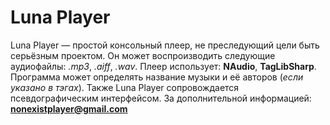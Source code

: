 # Luna Player
Luna Player — простой консольный плеер, не преследующий цели быть серьёзным проектом.
Он может воспроизводить следующие аудиофайлы: *.mp3*, *.aiff*, *.wav*.
Плеер использует: **NAudio**, **TagLibSharp**.
Программа может определять название музыки и её авторов (*если указано в тэгах*).
Также Luna Player сопровождается псевдографическим интерфейсом.
За дополнительной информацией: **nonexistplayer@gmail.com**